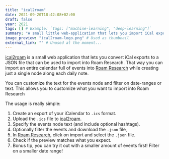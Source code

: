 ```yaml
---
title: "ical2roam"
date: 2021-09-20T18:42:08+02:00
draft: false
year: 2021
tags: [] # Example: `tags: ["machine-learning", "deep-learning"]`
summary: "A small little web-application that lets you import iCal exports to Roam Research" # Used on the project card
image_preview: "ical2roam-logo.png" # Used as thumbnail
external_link: "" # Unused at the moment...
---
```


[ical2roam](https://ical2roam.jplattel.nl/) is a small web application that lets you convert iCal exports to a JSON file that can be used to import into Roam Research. That way you can import an entire calendar full of events into [Roam Research](https://roamresearch.com/) while creating just a single node along each daily note.

You can customize the text for the events node and filter on date-ranges or text. This allows you to customize what you want to import into Roam Research

The usage is really simple:

1. Create an export of your iCalendar to `.ics` format.
2. Upload the `.ics` file to [ical2roam](https://ical2roam.jplattel.nl/).
3. Specify the events node text (and include optional hashtags).
4. Optionally filter the events and download the `.json` file,
5. In [Roam Research](https://roamresearch.com/), click on import and select the `.json` file.
6. Check if the preview matches what you expect.
7. Bonus tip, you can try it out with a smaller amount of events first! Filter on a smaller date range!

